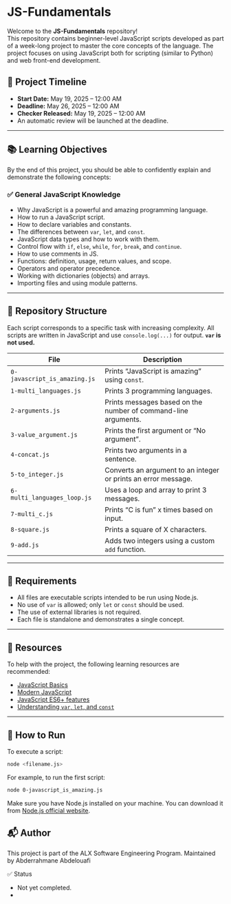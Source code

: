 # JS-Fundamentals

Welcome to the **JS-Fundamentals** repository!  
This repository contains beginner-level JavaScript scripts developed as part of a week-long project to master the core concepts of the language. The project focuses on using JavaScript both for scripting (similar to Python) and web front-end development.

## 📅 Project Timeline

- **Start Date:** May 19, 2025 – 12:00 AM  
- **Deadline:** May 26, 2025 – 12:00 AM  
- **Checker Released:** May 19, 2025 – 12:00 AM  
- An automatic review will be launched at the deadline.

---

## 📚 Learning Objectives

By the end of this project, you should be able to confidently explain and demonstrate the following concepts:

### ✅ General JavaScript Knowledge
- Why JavaScript is a powerful and amazing programming language.
- How to run a JavaScript script.
- How to declare variables and constants.
- The differences between `var`, `let`, and `const`.
- JavaScript data types and how to work with them.
- Control flow with `if`, `else`, `while`, `for`, `break`, and `continue`.
- How to use comments in JS.
- Functions: definition, usage, return values, and scope.
- Operators and operator precedence.
- Working with dictionaries (objects) and arrays.
- Importing files and using module patterns.

---

## 📁 Repository Structure

Each script corresponds to a specific task with increasing complexity. All scripts are written in JavaScript and use `console.log(...)` for output. **`var` is not used.**

| File                      | Description                                |
|--------------------------|--------------------------------------------|
| `0-javascript_is_amazing.js` | Prints “JavaScript is amazing” using `const`. |
| `1-multi_languages.js`      | Prints 3 programming languages.           |
| `2-arguments.js`            | Prints messages based on the number of command-line arguments. |
| `3-value_argument.js`       | Prints the first argument or “No argument”. |
| `4-concat.js`               | Prints two arguments in a sentence.       |
| `5-to_integer.js`           | Converts an argument to an integer or prints an error message. |
| `6-multi_languages_loop.js` | Uses a loop and array to print 3 messages. |
| `7-multi_c.js`              | Prints “C is fun” x times based on input. |
| `8-square.js`               | Prints a square of X characters.          |
| `9-add.js`                  | Adds two integers using a custom `add` function. |

---

## 🚀 Requirements

- All files are executable scripts intended to be run using Node.js.
- No use of `var` is allowed; only `let` or `const` should be used.
- The use of external libraries is not required.
- Each file is standalone and demonstrates a single concept.

---

## 📖 Resources

To help with the project, the following learning resources are recommended:

- [JavaScript Basics](https://developer.mozilla.org/en-US/docs/Learn/Getting_started_with_the_web/JavaScript_basics)
- [Modern JavaScript](https://javascript.info/)
- [JavaScript ES6+ features](https://www.w3schools.com/js/js_es6.asp)
- [Understanding `var`, `let`, and `const`](https://www.freecodecamp.org/news/var-let-and-const-whats-the-difference/)

---

## 🧪 How to Run

To execute a script:

```bash
node <filename.js>
```
For example, to run the first script:

```bash
node 0-javascript_is_amazing.js
```
Make sure you have Node.js installed on your machine. You can download it from [Node.js official website](https://nodejs.org/).

## 📬 Author

This project is part of the ALX Software Engineering Program.
Maintained by Abderrahmane Abdelouafi

✅ Status
- Not yet completed.
- 